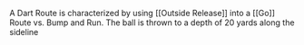 A Dart Route is characterized by using [[Outside Release]] into a [[Go]] Route vs. Bump and Run. The ball is thrown to a depth of 20 yards along the sideline